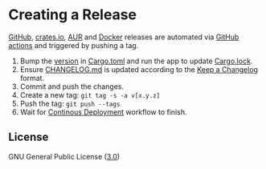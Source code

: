# Creating a Release

[GitHub](https://github.com/orhun/kmon/releases), [crates.io](https://crates.io/crates/kmon/), [AUR](https://aur.archlinux.org/packages/kmon/) and [Docker](https://hub.docker.com/r/orhunp/kmon) releases are automated via [GitHub actions](https://github.com/orhun/kmon/blob/master/.github/workflows/cd.yml) and triggered by pushing a tag.

1. Bump the [version](https://semver.org/spec/v2.0.0.html) in [Cargo.toml](https://github.com/orhun/kmon/blob/master/Cargo.toml) and run the app to update [Cargo.lock](https://github.com/orhun/kmon/blob/master/Cargo.lock).
2. Ensure [CHANGELOG.md](https://github.com/orhun/kmon/blob/master/CHANGELOG.md) is updated according to the [Keep a Changelog](https://keepachangelog.com/en/1.0.0/) format.
3. Commit and push the changes.
4. Create a new tag: `git tag -s -a v[x.y.z]`
5. Push the tag: `git push --tags`
6. Wait for [Continous Deployment](https://github.com/orhun/kmon/actions) workflow to finish.

## License

GNU General Public License ([3.0](https://www.gnu.org/licenses/gpl.txt))